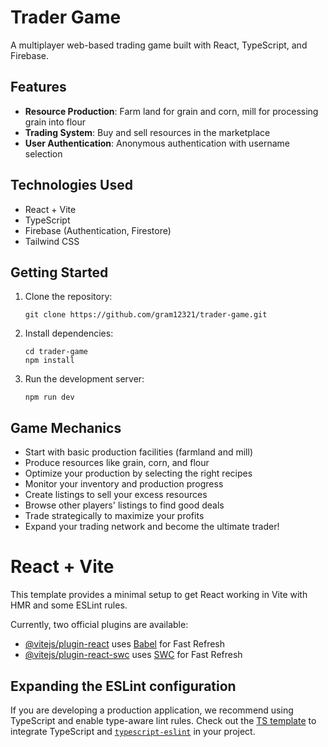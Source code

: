 # Trader Game

A multiplayer web-based trading game built with React, TypeScript, and Firebase.

## Features

- **Resource Production**: Farm land for grain and corn, mill for processing grain into flour
- **Trading System**: Buy and sell resources in the marketplace
- **User Authentication**: Anonymous authentication with username selection

## Technologies Used

- React + Vite
- TypeScript
- Firebase (Authentication, Firestore)
- Tailwind CSS

## Getting Started

1. Clone the repository:
   ```
   git clone https://github.com/gram12321/trader-game.git
   ```
   
2. Install dependencies:
   ```
   cd trader-game
   npm install
   ```
   
3. Run the development server:
   ```
   npm run dev
   ```

## Game Mechanics

- Start with basic production facilities (farmland and mill)
- Produce resources like grain, corn, and flour
- Optimize your production by selecting the right recipes
- Monitor your inventory and production progress
- Create listings to sell your excess resources
- Browse other players' listings to find good deals
- Trade strategically to maximize your profits
- Expand your trading network and become the ultimate trader!

# React + Vite

This template provides a minimal setup to get React working in Vite with HMR and some ESLint rules.

Currently, two official plugins are available:

- [@vitejs/plugin-react](https://github.com/vitejs/vite-plugin-react/blob/main/packages/plugin-react/README.md) uses [Babel](https://babeljs.io/) for Fast Refresh
- [@vitejs/plugin-react-swc](https://github.com/vitejs/vite-plugin-react-swc) uses [SWC](https://swc.rs/) for Fast Refresh

## Expanding the ESLint configuration

If you are developing a production application, we recommend using TypeScript and enable type-aware lint rules. Check out the [TS template](https://github.com/vitejs/vite/tree/main/packages/create-vite/template-react-ts) to integrate TypeScript and [`typescript-eslint`](https://typescript-eslint.io) in your project.
